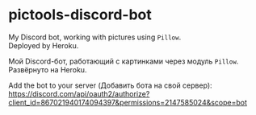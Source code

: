 # pictools-discord-bot
My Discord bot, working with pictures using `Pillow`.  
Deployed by Heroku.

Мой Discord-бот, работающий с картинками через модуль `Pillow`.  
Развёрнуто на Heroku.

Add the bot to your server (Добавить бота на свой сервер): https://discord.com/api/oauth2/authorize?client_id=867021940174094397&permissions=2147585024&scope=bot
